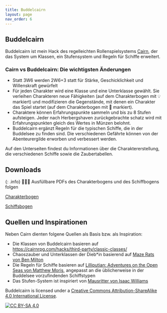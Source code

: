 ```yaml
---
title: Buddelcairn
layout: page
nav_order: 6
---
```

## Buddelcairn
Buddelcairn ist mein Hack des regelleichten Rollenspielsystems [Cairn](https://cairnrpg.com/), der das System um Klassen, ein Stufensystem und Regeln für Schiffe erweitert.

### Cairn vs Buddelcairn: Die wichtigsten Änderungen
- Statt 3W6 werden 2W6+3 statt  für Stärke, Geschicklichkeit und Willenskraft gewürfelt
- Für jeden Charakter wird eine Klasse und eine Unterklasse gewählt. Sie verleihen Charakteren neue Fähigkeiten (auf dem Charakterbogen mit 💡 markiert) und modifizieren die Gegenstände, mit denen ein Charakter das Spiel startet (auf dem Charakterbogen mit 🎒 markiert). 
- Charaktere können Erfahrungspunkte sammeln und bis zu 8 Stufen aufsteigen. Jeder nach Herbergshaven zurückgebrachte schatz wird mit Erfahrungspunkten gleich des Wertes in Münzen belohnt. 
- Buddelcairn ergänzt Regeln für die typischen Schiffe, die in der Buddelsee zu finden sind. Die verschiedenen Gefährte können von der Abenteurergilde erworben und verbessert werden. 

Auf den Unterseiten findest du Informationen über die Charaktererstellung, die verschiedenen Schiffe sowie die Zaubertabellen.

## Downloads

{: .info}
🚧👷‍♀️ Ausfüllbare PDFs des Charakterbogens und des Schiffbogens folgen

[Charakterbogen](https://github.com/CallithRocksfall/BuddelseeWestMarches/blob/670191912377e1ca7e018250bf9dd95fd7eccb0c/buddelcairn%20files/Buddelcairn%20Character%20Sheet.pdf)

[Schiffsbogen](https://github.com/CallithRocksfall/BuddelseeWestMarches/blob/670191912377e1ca7e018250bf9dd95fd7eccb0c/buddelcairn%20files/Buddelcairn%20Ship%20Sheet.pdf)

## Quellen und Inspirationen
Neben Cairn dienten folgene Quellen als Basis bzw. als Inspiration: 
- Die Klassen von Buddelcairn basieren auf [https://cairnrpg.com/hacks/third-party/classic-classes/ ](https://cairnrpg.com/hacks/third-party/classic-classes/)
- Chaoszauber und Unterklassen der Dieb*in basierend auf [Maze Rats von Ben Milton](https://questingbeast.itch.io/maze-rats)
- Die Regeln für Schiffe basieren auf [Lilliputian: Adventures on the Open Seas von Matthew Moris](https://manadawnttg.itch.io/lilliputian), angepasst an die üblicherweise in der Buddelsee vorzufindenden Schiffstypen
- Das Stufen-System ist inspiriert von [Mausritter von Isaac Williams](https://losing-games.itch.io/mausritter)

Buddelcairn is licensed under a
[Creative Commons Attribution-ShareAlike 4.0 International License][cc-by-sa].

[![CC BY-SA 4.0][cc-by-sa-image]][cc-by-sa]

[cc-by-sa]: http://creativecommons.org/licenses/by-sa/4.0/
[cc-by-sa-image]: https://licensebuttons.net/l/by-sa/4.0/88x31.png
[cc-by-sa-shield]: https://img.shields.io/badge/License-CC%20BY--SA%204.0-lightgrey.svg
